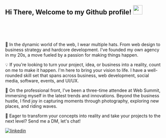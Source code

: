 <div align="left">
<h2> Hi There, Welcome to my Github profile! <img src="https://github.com/abdoachhoubi/abdoachhoubi/blob/main/gifs/Hi.gif" width="30"></h2>
<br />
<br />
<br />

👋 In the dynamic world of the web, I wear multiple hats. From web design to business strategy and hardcore development. I've founded my own agency in my 20s, a move fueled by a passion for making things happen.

💡 If you're looking to turn your project, idea, or business into a reality, count on me to make it happen. I'm here to bring your vision to life. I have a well-rounded skill set that spans across business, web development, social media, software, events, and UI/UX.

🌴 On the professional front, I've been a three-time attendee at Web Summit, immersing myself in the latest trends and innovations. Beyond the business hustle, I find joy in capturing moments through photography, exploring new places, and riding waves.

🚀 Eager to transform your concepts into reality and take your projects to the next level? Send me a DM, let's chat!

<a href="https://linkedin.com/in/tiagonrodrigues" target="_blank">
<img src=https://img.shields.io/badge/linkedin-%2300acee.svg?color=405DE6&style=for-the-badge&logo=linkedin&logoColor=white alt=linkedin style="margin-bottom: 5px;" />
</a>
